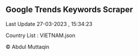 

## Google Trends Keywords Scraper 
 
Last Update 27-03-2023 , 15:34:23

Country List :
VIETNAM.json



© Abdul Muttaqin 
